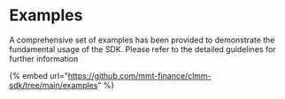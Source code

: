 # Examples

A comprehensive set of examples has been provided to demonstrate the fundamental usage of the SDK. Please refer to the detailed guidelines for further information&#x20;

{% embed url="https://github.com/mmt-finance/clmm-sdk/tree/main/examples" %}


